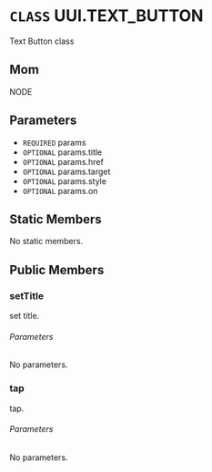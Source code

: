 # `CLASS` UUI.TEXT_BUTTON
Text Button class

## Mom
NODE

## Parameters
* `REQUIRED` params 
* `OPTIONAL` params.title 
* `OPTIONAL` params.href 
* `OPTIONAL` params.target 
* `OPTIONAL` params.style 
* `OPTIONAL` params.on 

## Static Members
No static members.

## Public Members

### setTitle
set title.
###### Parameters
No parameters.

### tap
tap.
###### Parameters
No parameters.
